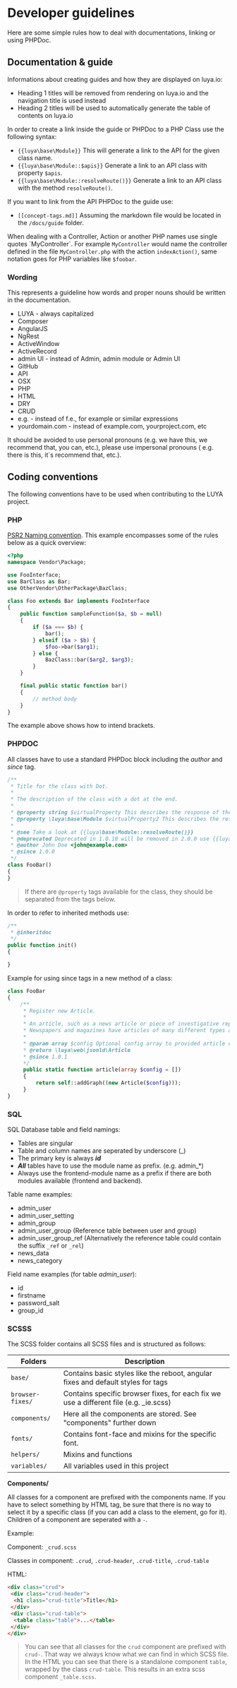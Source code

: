 # Developer guidelines

Here are some simple rules how to deal with documentations, linking or using PHPDoc.

## Documentation & guide

Informations about creating guides and how they are displayed on luya.io:

+ Heading 1 titles will be removed from rendering on luya.io and the navigation title is used instead
+ Heading 2 titles will be used to automatically generate the table of contents on luya.io

In order to create a link inside the guide or PHPDoc to a PHP Class use the following syntax:

+ `{{luya\base\Module}}` This will generate a link to the API for the given class name.
+ `{{luya\base\Module::$apis}}` Generate a link to an API class with property `$apis`.
+ `{{luya\base\Module::resolveRoute()}}` Generate a link to an API class with the method `resolveRoute()`.

If you want to link from the API PHPDoc to the guide use:

+ `[[concept-tags.md]]` Assuming the markdown file would be located in the `/docs/guide` folder.

When dealing with a Controller, Action or another PHP names use single quotes \`MyController\`. For example `MyController` would name the controller defined in the file `MyController.php` with the action `indexAction()`, same notation goes for PHP variables like `$foobar`.

### Wording

This represents a guideline how words and proper nouns should be written in the documentation.

+ LUYA - always capitalized
+ Composer 
+ AngularJS
+ NgRest
+ ActiveWindow
+ ActiveRecord
+ admin UI - instead of Admin, admin module or Admin UI
+ GitHub
+ API
+ OSX
+ PHP
+ HTML
+ DRY
+ CRUD
+ e.g. - instead of f.e., for example or similar expressions
+ yourdomain.com - instead of example.com, yourproject.com, etc

It should be avoided to use personal pronouns (e.g. we have this, we recommend that, you can, etc.), please use impersonal pronouns ( e.g. there is this, it´s recommend that, etc.).

## Coding conventions

The following conventions have to be used when contributing to the LUYA project.

### PHP 

[PSR2 Naming convention](http://www.php-fig.org/psr/psr-2/). This example encompasses some of the rules below as a quick overview:

```php
<?php
namespace Vendor\Package;

use FooInterface;
use BarClass as Bar;
use OtherVendor\OtherPackage\BazClass;

class Foo extends Bar implements FooInterface
{
    public function sampleFunction($a, $b = null)
    {
        if ($a === $b) {
            bar();
        } elseif ($a > $b) {
            $foo->bar($arg1);
        } else {
            BazClass::bar($arg2, $arg3);
        }
    }

    final public static function bar()
    {
        // method body
    }
}
```

The example above shows how to intend brackets.

### PHPDOC

All classes have to use a standard PHPDoc block including the *author* and *since* tag.

```php
/**
 * Title for the class with Dot.
 *
 * The description of the class with a dot at the end.
 *
 * @property string $virtualProperty This describes the response of the vritualProperty
 * @property \luya\base\Module $virtualProperty2 This describes the response but ensures class linkable IDE abilities.
 *
 * @see Take a look at {{luya\base\Module::resolveRoute()}}
 * @deprecated Deprecated in 1.0.10 will be removed in 2.0.0 use {{luya\base\Module2}} instead.
 * @author John Doe <john@example.com>
 * @since 1.0.0 
 */
class FooBar()
{
}
```

> If there are `@property` tags available for the class, they should be separated from the tags below.
 
In order to refer to inherited methods use:

```php
/**
 * @inheritdoc
 */
public function init()
{

}
```

Example for using since tags in a new method of a class:

```php
class FooBar
{
    /**
     * Register new Article.
     *
     * An article, such as a news article or piece of investigative report.
     * Newspapers and magazines have articles of many different types and this is intended to cover them all.
     *
     * @param array $config Optional config array to provided article data via setter methods.
     * @return \luya\web\jsonld\Article
     * @since 1.0.1
     */
     public static function article(array $config = [])
     {
         return self::addGraph((new Article($config)));
     }
}
```

### SQL

SQL Database table and field namings:

+ Tables are singular
+ Table and column names are seperated by underscore (_)
+ The primary key is always ***id***
+ ***All*** tables have to use the module name as prefix. (e.g. admin_*)
+ Always use the frontend-module name as a prefix if there are both modules available (frontend and backend).

Table name examples:

+ admin_user
+ admin_user_setting
+ admin_group
+ admin_user_group (Reference table between user and group)
+ admin_user_group_ref (Alternatively the reference table could contain the suffix `_ref` or `_rel`)
+ news_data
+ news_category

Field name examples (for table *admin_user*):

+ id
+ firstname
+ password_salt
+ group_id


### SCSSS

The SCSS folder contains all SCSS files and is structured as follows:

| Folders | Description |
|---------|-------------|
| `base/` | Contains basic styles like the reboot, angular fixes and default styles for tags |
| `browser-fixes/` | Contains specific browser fixes, for each fix we use a different file (e.g. _ie.scss) |
| `components/` | Here all the components are stored. See "components" further down |
| `fonts/` | Contains font-face and mixins for the specific font. |
| `helpers/` | Mixins and functions |
| `variables/` | All variables used in this project |

**Components/**

All classes for a component are prefixed with the components name. If you have to select something by HTML tag, be sure that there is no way to select it by a specific class (if you can add a class to the element, go for it).
Children of a component are seperated with a `-`.

Example:

Component: `_crud.scss`

Classes in component: `.crud`, `.crud-header`, `.crud-title`, `.crud-table`

HTML:

```html
<div class="crud">
 <div class="crud-header">
  <h1 class="crud-title">Title</h1>
 </div>
 <div class="crud-table">
  <table class="table">...</table>
 </div>
</div>
```

> You can see that all classes for the `crud` component are prefixed with `crud-`. That way we always know what we can find in which SCSS file. In the HTML you can see that there is a standalone component `table`, wrapped by the class `crud-table`. This results in an extra scss component `_table.scss`.
